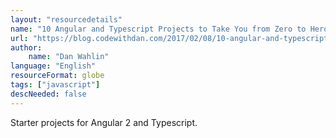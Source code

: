 ```yaml
---
layout: "resourcedetails"
name: "10 Angular and Typescript Projects to Take You from Zero to Hero"
url: "https://blog.codewithdan.com/2017/02/08/10-angular-and-typescript-projects-to-take-you-from-zero-to-hero/"
author:
    name: "Dan Wahlin"
language: "English"
resourceFormat: globe
tags: ["javascript"]
descNeeded: false
---
```


Starter projects for Angular 2 and Typescript.